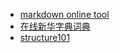 - [markdown online tool][1]
- [在线新华字典词典][2]
- [structure101][3]

[1]: https://stackedit.io
[2]: http://xh.5156edu.com/
[3]: https://structure101.com/legacy/plugins/

